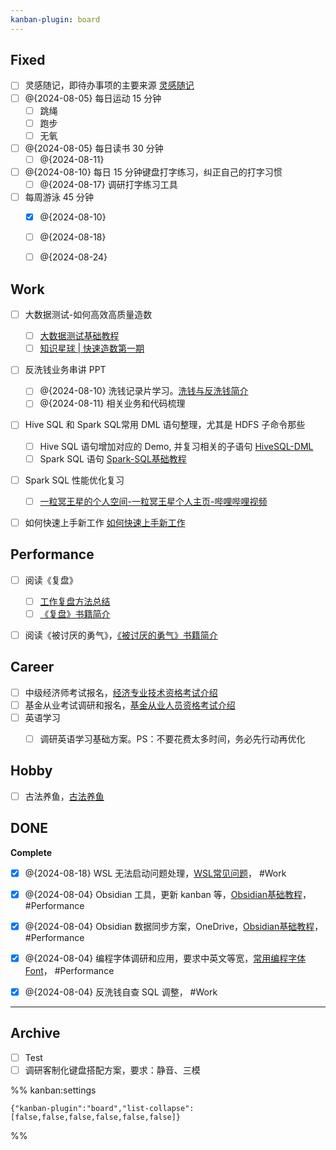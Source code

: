 ```yaml
---
kanban-plugin: board
---
```


## Fixed

- [ ] 灵感随记，即待办事项的主要来源
	[灵感随记](灵感随记.md)
- [ ] @{2024-08-05} 每日运动 15 分钟
	- [ ] 跳绳
	- [ ] 跑步
	- [ ] 无氧
- [ ] @{2024-08-05} 每日读书 30 分钟
	- [ ] @{2024-08-11}
- [ ] @{2024-08-10} 每日 15 分钟键盘打字练习，纠正自己的打字习惯
	- [ ] @{2024-08-17} 调研打字练习工具
- [ ] 每周游泳 45 分钟
	- [x] @{2024-08-10}
	- [ ] @{2024-08-18} 
	- [ ] @{2024-08-24}


## Work

- [ ] 大数据测试-如何高效高质量造数
	- [ ] [大数据测试基础教程](work/methodology/Data-Engineering/Data-Testing/大数据测试基础教程.md)
	- [ ] [知识星球 | 快速造数第一期](https://wx.zsxq.com/dweb2/index/topic_detail/8855455822484222)
- [ ] 反洗钱业务串讲 PPT
	- [ ] @{2024-08-10} 洗钱记录片学习。[洗钱与反洗钱简介](learning/subjects/Finance/Bank/洗钱与反洗钱简介.md)
	- [ ] @{2024-08-11} 相关业务和代码梳理
- [ ] Hive SQL 和 Spark SQL常用 DML 语句整理，尤其是 HDFS 子命令那些
	- [ ] Hive SQL 语句增加对应的 Demo, 并复习相关的子语句 [HiveSQL-DML](work/component/Big-Data/Apache-Hive/development/HiveSQL-DML.md)
	- [ ] Spark SQL 语句 [Spark-SQL基础教程](work/component/Big-Data/Apache-Spark/development/Spark-SQL基础教程.md)
- [ ] Spark SQL 性能优化复习
	- [ ] [一粒冥王星的个人空间-一粒冥王星个人主页-哔哩哔哩视频](https://space.bilibili.com/93751193)
- [ ] 如何快速上手新工作 [如何快速上手新工作](work/methodology/Common/如何快速上手新工作.md)


## Performance

- [ ] 阅读《复盘》
	- [ ] [工作复盘方法总结](work/methodology/Common/工作复盘方法总结.md)
	- [ ] [《复盘》书籍简介](learning/reading/《复盘》/《复盘》书籍简介.md)
- [ ] 阅读《被讨厌的勇气》，[《被讨厌的勇气》书籍简介](learning/reading/《被讨厌的勇气》/《被讨厌的勇气》书籍简介.md)


## Career

- [ ] 中级经济师考试报名，[经济专业技术资格考试介绍](learning/test/金融/经济专业技术资格考试(经济师资格考试)/经济专业技术资格考试介绍.md)
- [ ] 基金从业考试调研和报名，[基金从业人员资格考试介绍](learning/test/金融/基金从业人员资格考试/基金从业人员资格考试介绍.md)
- [ ] 英语学习
	- [ ] 调研英语学习基础方案。PS：不要花费太多时间，务必先行动再优化


## Hobby

- [ ] 古法养鱼，[古法养鱼](life/hobby/古法养鱼.md)


## DONE

**Complete**
- [x] @{2024-08-18} WSL 无法启动问题处理，[WSL常见问题](learning/subjects/ComputerScience/OperatingSystem/Windows/WSL/WSL常见问题.md)， #Work
- [x] @{2024-08-04} Obsidian 工具，更新 kanban 等，[Obsidian基础教程](learning/tools/Obsidian基础教程.md)， #Performance
- [x] @{2024-08-04} Obsidian 数据同步方案，OneDrive，[Obsidian基础教程](learning/tools/Obsidian基础教程.md)， #Performance
- [x] @{2024-08-04} 编程字体调研和应用，要求中英文等宽，[常用编程字体Font](work/tools/Other/常用编程字体Font.md)， #Performance
- [x] @{2024-08-04} 反洗钱自查 SQL 调整， #Work


***

## Archive

- [ ] Test
- [ ] 调研客制化键盘搭配方案，要求：静音、三模

%% kanban:settings
```
{"kanban-plugin":"board","list-collapse":[false,false,false,false,false,false]}
```
%%